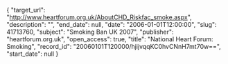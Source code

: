 {
  "target_url": "http://www.heartforum.org.uk/AboutCHD_Riskfac_smoke.aspx", 
  "description": "", 
  "end_date": null, 
  "date": "2006-01-01T12:00:00", 
  "slug": 41713760, 
  "subject": "Smoking Ban UK 2007", 
  "publisher": "heartforum.org.uk", 
  "open_access": true, 
  "title": "National Heart Forum: Smoking", 
  "record_id": "20060101T120000/hjijvqqKC0hvCNnH7mt70w==", 
  "start_date": null
}

